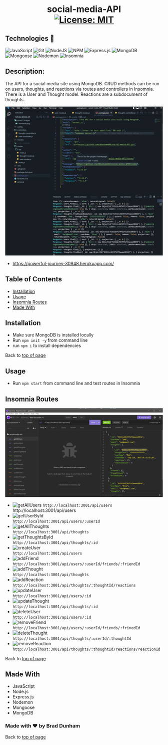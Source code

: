 # <h1 align="center">social-media-API <br>[![License: MIT](https://img.shields.io/badge/License-MIT-yellow.svg)](https://opensource.org/licenses/MIT)</h1>

## Technologies 🤖

![JavaScript](https://img.shields.io/badge/javascript-%23323330.svg?style=plastic&logo=javascript&logoColor=%23F7DF1E)
![Git](https://img.shields.io/badge/-Git-F05032?style=plastic&logo=Git&logoColor=white)
![NodeJS](https://img.shields.io/badge/node.js-6DA55F?style=plastic&logo=node.js&logoColor=white)
![NPM](https://img.shields.io/badge/-npm-%23323330?style=plastic&logo=npm&logoColor=white)
![Express.js](https://img.shields.io/badge/express.js-%23404d59.svg?style=plastic&logo=express&logoColor=%2361DAFB)
![MongoDB](https://img.shields.io/badge/MongoDB-%234ea94b.svg?style=plastic&logo=mongodb&logoColor=white)
![Mongoose](https://img.shields.io/badge/6.5.4-Mongoose-%23800000?style=plastic)
![Nodemon](https://img.shields.io/badge/Nodemon-4F4D3F?style=plastic&logo=nodemon)
![Insomnia](https://img.shields.io/badge/Insomnia-black?style=plastic&logo=insomnia&logoColor=5849BE)

## Description: 

The API for a social media site using MongoDB.  CRUD methods can be run on users, thoughts, and reactions via routes and controllers in Insomnia. There is a User and Thought model.  Reactions are a subdocument of thoughts.  

![social-media-API](./assets/images/screenshot.png)

* <a href='https://powerful-journey-30948.herokuapp.com/'>https://powerful-journey-30948.herokuapp.com/</a>

## Table of Contents

- [Installation](#installation)
- [Usage](#usage)
- [Insomnia Routes](#insomnia-routes)
- [Made With](#made-with)


## Installation

* Make sure MongoDB is installed locally
* Run `npm init -y` from command line
* run `npm i` to install dependencies

Back to [top of page](# )

## Usage

* Run `npm start` from command line and test routes in Insomnia


## Insomnia Routes

![Insomnia](./assets/images/insomnia.png)

* ![getAllUsers](https://img.shields.io/badge/GET-getAllUsers-blueviolet) `http://localhost:3001/api/users`
  http://localhost:3001/api/users
* ![getUserById](https://img.shields.io/badge/GET-getUserById-blueviolet) <br>`http://localhost:3001/api/users/:userId`<br>
* ![getAllThoughts](https://img.shields.io/badge/GET-geAllThoughts-blueviolet) <br>`http://localhost:3001/api/thoughts`<br>
* ![getThoughtsById](https://img.shields.io/badge/GET-getThoughtById-blueviolet) <br>`http://localhost:3001/api/thoughts/:id`<br>
* ![createUser](https://img.shields.io/badge/POST-createUser-brightgreen) <br>`http://localhost:3001/api/users`<br>
* ![addFriend](https://img.shields.io/badge/POST-addFriend-brightgreen) <br>`http://localhost:3001/api/users/:userId/friends/:friendId`<br>
* ![addThought](https://img.shields.io/badge/POST-addThought-brightgreen) <br>`http://localhost:3001/api/thoughts`<br>
* ![addReaction](https://img.shields.io/badge/POST-addReaction-brightgreen) <br>`http://localhost:3001/api/thoughts/:thoughtId/reactions`<br>
* ![updateUser](https://img.shields.io/badge/PUT-updateUser-orange) <br>`http://localhost:3001/api/users/:id`<br>
* ![updateThought](https://img.shields.io/badge/PUT-updateThought-orange) <br>`http://localhost:3001/api/thoughts/:id`<br>
* ![deleteUser](https://img.shields.io/badge/DEL-deleteUser-fc0703) <br>`http://localhost:3001/api/users/:id`<br>
* ![removeFriend](https://img.shields.io/badge/DEL-removeFriend-fc0703) <br>`http://localhost:3001/api/users/:userId/friends/:frinedId`<br>
* ![deleteThought](https://img.shields.io/badge/DEL-deleteThought-fc0703) <br>`http://localhost:3001/api/thoughts/:userId/:thoughtId`<br>
* ![removeReaction](https://img.shields.io/badge/DEL-removeReaction-fc0703) <br>`http://localhost:3001/api/thoughts/:thoughtId/reactions/reactionId`<br>

Back to [top of page](# )

## Made With

* JavaScript
* Node.js
* Express.js
* Nodemon
* Mongoose
* MongoDB

### Made with ❤️ by  Brad Dunham

Back to [top of page](# )


